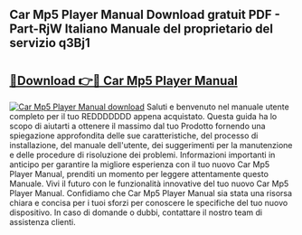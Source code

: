 ## Car Mp5 Player Manual Download gratuit PDF - Part-RjW Italiano Manuale del proprietario del servizio q3Bj1

# <h2><a href="http://dfecp4.blite.top/?on=Car+Mp5+Player+Manual">🔗Download 👉🔴 Car Mp5 Player Manual</a></h2>

[![Car Mp5 Player Manual download](https://i.imgur.com/lujVjoI.png)](http://dfecp4.blite.top/?on=Car+Mp5+Player+Manual)
Saluti e benvenuto nel manuale utente completo per il tuo REDDDDDDD appena acquistato. Questa guida ha lo scopo di aiutarti a ottenere il massimo dal tuo Prodotto fornendo una spiegazione approfondita delle sue caratteristiche, del processo di installazione, del manuale dell'utente, dei suggerimenti per la manutenzione e delle procedure di risoluzione dei problemi. Informazioni importanti in anticipo per garantire la migliore esperienza con il tuo nuovo Car Mp5 Player Manual, prenditi un momento per leggere attentamente questo Manuale. Vivi il futuro con le funzionalità innovative del tuo nuovo Car Mp5 Player Manual. Confidiamo che Car Mp5 Player Manual sia stata una risorsa chiara e concisa per i tuoi sforzi per conoscere le specifiche del tuo nuovo dispositivo. In caso di domande o dubbi, contattare il nostro team di assistenza clienti.
